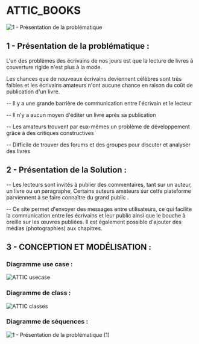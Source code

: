 # ATTIC_BOOKS
![1 - Présentation de la problématique ](https://user-images.githubusercontent.com/94124850/198540966-e491d83d-082d-4eda-9b13-95bf69d473eb.jpg)
 ## 1 - Présentation de la problématique :
 L'un des problèmes des écrivains de nos jours est que la lecture de livres à couverture rigide n'est plus à la mode.

Les chances que de nouveaux écrivains deviennent célèbres sont très faibles et les écrivains amateurs n'ont aucune chance en raison du coût de publication d'un livre.

-- Il y a une grande barrière de communication entre l'écrivain et le lecteur

-- Il n'y a aucun moyen d'éditer un livre après sa publication

-- Les amateurs trouvent par eux-mêmes un problème de développement grâce à des critiques constructives

-- Difficile de trouver des forums et des groupes pour discuter et analyser des livres

## 2 - Présentation de la Solution :
  -- Les lecteurs sont invités à publier des commentaires, tant sur un auteur, un livre ou un paragraphe, Certains auteurs amateurs sur cette plateforme parviennent à se faire connaître du grand public .

 -- Ce site permet d'envoyer des messages entre utilisateurs, ce qui facilite la communication entre les écrivains et leur public ainsi que le bouche à oreille sur les œuvres publiées. Il est également possible d'ajouter des médias (photographies) aux chapitres.
 
 ## 3 - CONCEPTION ET MODÉLISATION :
 
   ### Diagramme use case :
      
   ![ATTIC usecase](https://user-images.githubusercontent.com/94124850/198543089-33430899-8512-4932-ab16-2ba8f8cfe393.jpeg)

   ### Diagramme de class :
      
   ![ATTIC classes](https://user-images.githubusercontent.com/94124850/198543320-0f57144b-c7aa-464c-8c6d-e23c329bf955.jpeg)

   ### Diagramme de séquences :
      
   ![1 - Présentation de la problématique  (1)](https://user-images.githubusercontent.com/94124850/198543579-f8d4adcc-30d2-40fc-8254-49fed09716a8.jpg)
      
